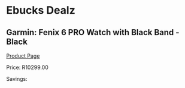 
# Ebucks Dealz
## Garmin: Fenix 6 PRO Watch with Black Band - Black
[Product Page](https://www.ebucks.com/web/shop/productSelected.do?prodId=646546199&catId=872270976)

Price: R10299.00

Savings: 


	